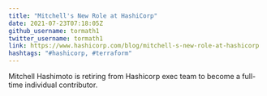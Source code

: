 ```yaml
---
title: "Mitchell's New Role at HashiCorp"
date: 2021-07-23T07:18:05Z
github_username: tormath1
twitter_username: tormath1
link: https://www.hashicorp.com/blog/mitchell-s-new-role-at-hashicorp
hashtags: "#hashicorp, #terraform"
---
```

Mitchell Hashimoto is retiring from Hashicorp exec team to become a full-time individual contributor. 

